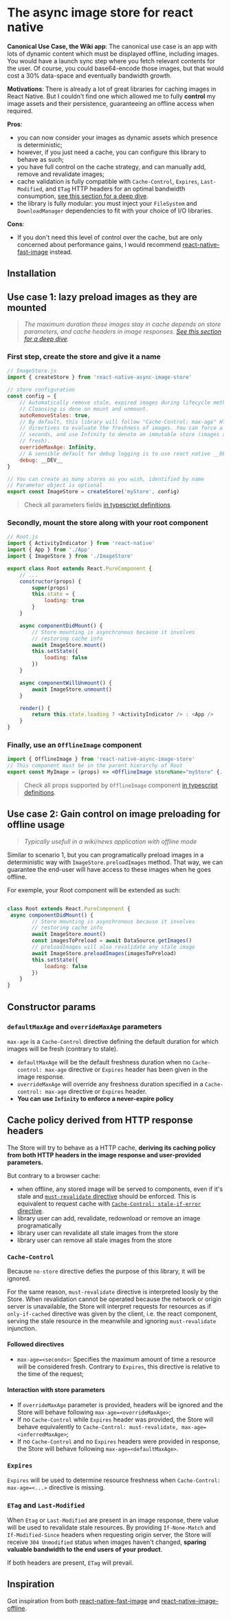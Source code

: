 # The async image store for react native

**Canonical Use Case, the Wiki app**: The canonical use case is an app with lots of dynamic content which must be displayed offline, including images. You would have a launch sync step where you fetch relevant contents for the user. Of course, you could base64-encode those images, but that would cost a 30% data-space and eventually bandwidth growth.

**Motivations**: There is already a lot of great libraries for caching images in React Native. But I couldn't find one which allowed me to fully **control** my image assets and their persistence, guaranteeing an offline access when required.

**Pros**:

- you can now consider your images as dynamic assets which presence is deterministic;
- however, if you just need a cache, you can configure this library to behave as such;
- you have full control on the cache strategy, and can manually add, remove and revalidate images;
- cache validation is fully compatible with `Cache-Control`, `Expires`, `Last-Modified`, and `ETag` HTTP headers for an optimal bandwidth consumption, [see this section for a deep dive](#cache-policy).
- the library is fully modular: you must inject your `FileSystem` and `DownloadManager` dependencies to fit with your choice of I/O libraries.

**Cons**:

- If you don't need this level of control over the cache, but are only concerned about performance gains, I would recommend [react-native-fast-image](https://github.com/DylanVann/react-native-fast-image) instead.

## Installation

## Use case 1: lazy preload images as they are mounted

> *The maximum duration these images stay in cache depends on store parameters, and cache headers in image responses. [See this section for a deep dive](#cache-policy).*

### First step, create the store and give it a name

``` javascript
// ImageStore.js
import { createStore } from 'react-native-async-image-store'

// store configuration
const config = {
    // Automatically remove stale, expired images during lifecycle methods.
    // Cleansing is done on mount and unmount.
    autoRemoveStales: true,
    // By default, this library will follow "Cache-Control: max-age" HTTP header
    // directives to evaluate the freshness of images. You can force a value in
    // seconds, and use Infinity to denote an immutable store (images are always
    // fresh).
    overrideMaxAge: Infinity,
    // A sensible default for debug logging is to use react native __DEV__ global.
    debug: __DEV__
}

// You can create as many stores as you wish, identified by name
// Parameter object is optional
export const ImageStore = createStore('myStore', config)
```

> Check all parameters fields  [in typescript definitions](lib/AsyncStore/types.d.ts).

### Secondly, mount the store along with your root component

```javascript
// Root.js
import { ActivityIndicator } from 'react-native'
import { App } from './App'
import { ImageStore } from './ImageStore'

export class Root extends React.PureComponent {
    // ...
    constructor(props) {
        super(props)
        this.state = {
            loading: true
        }
    }

    async componentDidMount() {
        // Store mounting is asynchronous because it involves
        // restoring cache info
        await ImageStore.mount()
        this.setState({
            loading: false
        })
    }

    async componentWillUnmount() {
        await ImageStore.unmount()
    }

    render() {
        return this.state.loading ? <ActivityIndicator /> : <App />
    }
}

```

### Finally, use an `OfflineImage` component

```jsx
import { OfflineImage } from 'react-native-async-image-store'
// This component must be in the parent hierarchy of Root
export const MyImage = (props) => <OfflineImage storeName="myStore" {...props} />
```

> Check all props supported by `OfflineImage` component [in typescript definitions](lib/OfflineImage.d.ts).

## Use case 2: Gain control on image preloading for offline usage

> *Typically usefull in a wiki/news application with offline mode*

Similar to scenario 1, but you can programatically preload images in a deterministic way with `ImageStore.preloadImages` method. That way, we can guarantee the end-user will have access to these images when he goes offline.

For exemple, your Root component will be extended as such:

``` javascript

class Root extends React.PureComponent {
 async componentDidMount() {
        // Store mounting is asynchronous because it involves
        // restoring cache info
        await ImageStore.mount()
        const imagesToPreload = await DataSource.getImages()
        // preloadImages will also revalidate any stale image
        await ImageStore.preloadImages(imagesToPreload)
        this.setState({
            loading: false
        })
    }
}

```

## Constructor params

### `defaultMaxAge` and `overrideMaxAge` parameters

`max-age` is a `Cache-Control` directive defining the default duration for which images will be fresh (contrary to stale).

- `defaultMaxAge` will be the default freshness duration when no `Cache-control: max-age` directive or `Expires` header has been given in the image response.
- `overrideMaxAge` will override any freshness duration specified in a `Cache-control: max-age` directive or `Expires` header.
- **You can use `Infinity` to enforce a never-expire policy**

<a name="cache-policy"></a>

## Cache policy derived from HTTP response headers

The Store will try to behave as a HTTP cache, **deriving its caching policy  from both HTTP headers in the image response and user-provided parameters.**

But contrary to a browser cache:

- when offline, any stored image will be served to components, even if it's stale and [`must-revalidate` directive](https://developer.mozilla.org/en-US/docs/Web/HTTP/Headers/Cache-Control#Revalidation_and_reloading) should be enforced. This is equivalent to request cache with [`Cache-Control: stale-if-error` directive](https://developer.mozilla.org/en-US/docs/Web/HTTP/Headers/Cache-Control#Expiration).
- library user can add, revalidate, redownload or remove an image programatically
- library user can revalidate all stale images from the store
- library user can remove all stale images from the store

### `Cache-Control`

Because `no-store` directive defies the purpose of this library, it will be ignored.

For the same reason, `must-revalidate` directive is interpreted loosly by the Store. When revalidation cannot be operated because the network or origin server is unavailable, the Store will interpret requests for resources as if `only-if-cached` directive was given by the client, i.e. the react component, serving the stale resource in the meanwhile and ignoring `must-revalidate` injunction.

#### Followed directives

- `max-age=<seconds>`: Specifies the maximum amount of time a resource will be considered fresh. Contrary to `Expires`, this directive is relative to the time of the request;

#### Interaction with store parameters

- If `overrideMaxAge` parameter is provided, headers will be ignored and the Store will behave following `max-age=<overrideMaxAge>`;
- If no `Cache-Control` while `Expires` header was provided, the Store will behave equivalently to `Cache-Control: must-revalidate, max-age=<inferredMaxAge>`;
- If no `Cache-Control` and no `Expires` headers were provided in response, the Store will behave following `max-age=<defaultMaxAge>`.

### `Expires`

`Expires` will be used to determine resource freshness when `Cache-Control: max-age=<...>` directive is missing.

### `ETag` and `Last-Modified`

When `Etag` or `Last-Modified` are present in an image response, there value will be used to revalidate stale resources. By providing `If-None-Match` and `If-Modified-Since` headers when requesting origin server, the Store will receive `304 Unmodified` status when images haven't changed, **sparing valuable bandwidth to the end users of your product**.

If both headers are present, `ETag` will prevail.

## Inspiration

Got inspiration from both [react-native-fast-image](https://github.com/DylanVann/react-native-fast-image) and [react-native-image-offline](https://github.com/code-and-co/react-native-image-offline).